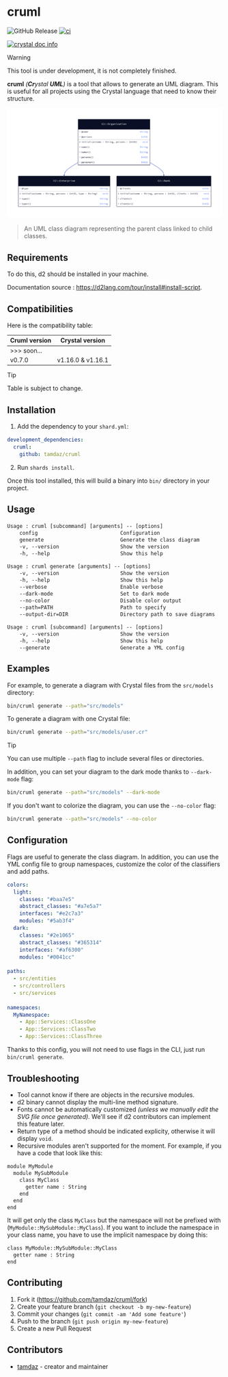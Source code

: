 # cruml

![GitHub Release](https://img.shields.io/github/v/release/tamdaz/cruml)
[![ci](https://github.com/tamdaz/cruml/actions/workflows/ci.yml/badge.svg)](https://github.com/tamdaz/cruml/actions/workflows/ci.yml)

[![crystal doc info](https://img.shields.io/badge/main-CrystalDoc.info-2E1052?logo=crystal&style=for-the-badge)](https://crystaldoc.info/github/tamdaz/cruml/main/index.html)

> [!WARNING]
> This tool is under development, it is not completely finished.

**cruml** *(**Cr**ystal **UML**)* is a tool that allows to generate an UML diagram. This is useful for all projects using the Crystal language that need to know their structure.

![uml_class_diagram](img/diagram.png)

> An UML class diagram representing the parent class linked to child classes.

## Requirements

To do this, d2 should be installed in your machine.

Documentation source : https://d2lang.com/tour/install#install-script.

## Compatibilities

Here is the compatibility table:

| Cruml version | Crystal version   |
|---------------|-------------------|
| >>> soon...                       |
| v0.7.0        | v1.16.0 & v1.16.1 |

> [!TIP]
> Table is subject to change.

## Installation

1. Add the dependency to your `shard.yml`:

```yaml
development_dependencies:
  cruml:
    github: tamdaz/cruml
```

2. Run `shards install`.

Once this tool installed, this will build a binary into `bin/` directory in your project.

## Usage

```
Usage : cruml [subcommand] [arguments] -- [options]
    config                           Configuration
    generate                         Generate the class diagram
    -v, --version                    Show the version
    -h, --help                       Show this help
```

```
Usage : cruml generate [arguments] -- [options]
    -v, --version                    Show the version
    -h, --help                       Show this help
    --verbose                        Enable verbose
    --dark-mode                      Set to dark mode
    --no-color                       Disable color output
    --path=PATH                      Path to specify
    --output-dir=DIR                 Directory path to save diagrams
```

```
Usage : cruml [subcommand] [arguments] -- [options]
    -v, --version                    Show the version
    -h, --help                       Show this help
    --generate                       Generate a YML config
```

## Examples

For example, to generate a diagram with Crystal files from the `src/models` directory:

```sh
bin/cruml generate --path="src/models"
```

To generate a diagram with one Crystal file:

```sh
bin/cruml generate --path="src/models/user.cr"
```

> [!TIP]
> You can use multiple `--path` flag to include several files or directories.

In addition, you can set your diagram to the dark mode thanks to `--dark-mode` flag:

```sh
bin/cruml generate --path="src/models" --dark-mode
```

If you don't want to colorize the diagram, you can use the `--no-color` flag:

```sh
bin/cruml generate --path="src/models" --no-color
```

## Configuration

Flags are useful to generate the class diagram. In addition, you can use the YML config file to group namespaces,
customize the color of the classifiers and add paths.

```yml
colors:
  light:
    classes: "#baa7e5"
    abstract_classes: "#a7e5a7"
    interfaces: "#e2c7a3"
    modules: "#5ab3f4"
  dark:
    classes: "#2e1065"
    abstract_classes: "#365314"
    interfaces: "#af6300"
    modules: "#0041cc"

paths:
  - src/entities
  - src/controllers
  - src/services

namespaces:
  MyNamespace:
    - App::Services::ClassOne
    - App::Services::ClassTwo
    - App::Services::ClassThree
```

Thanks to this config, you will not need to use flags in the CLI, just run `bin/cruml generate`.

## Troubleshooting

- Tool cannot know if there are objects in the recursive modules.
- d2 binary cannot display the multi-line method signature.
- Fonts cannot be automatically customized _(unless we manually edit the SVG file once generated)_. We'll see if d2 contributors can implement this feature later.
- Return type of a method should be indicated explicity, otherwise it will display `void`.
- Recursive modules aren't supported for the moment. For example, if you have a code that look like this:
```crystal
module MyModule
  module MySubModule
    class MyClass
      getter name : String
    end
  end
end
```

It will get only the class `MyClass` but the namespace will not be prefixed with (`MyModule::MySubModule::MyClass`).
If you want to include the namespace in your class name, you have to use the implicit namespace by doing this:

```crystal
class MyModule::MySubModule::MyClass
  getter name : String
end
```

## Contributing

1. Fork it (<https://github.com/tamdaz/cruml/fork>)
2. Create your feature branch (`git checkout -b my-new-feature`)
3. Commit your changes (`git commit -am 'Add some feature'`)
4. Push to the branch (`git push origin my-new-feature`)
5. Create a new Pull Request

## Contributors

- [tamdaz](https://github.com/tamdaz) - creator and maintainer
